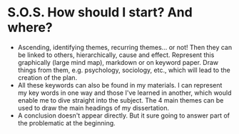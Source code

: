 # S.O.S. How should I start? And where?

- Ascending, identifying themes, recurring themes... or not! Then they can be linked to others, hierarchically, cause and effect.
  Represent this graphically (large mind map), markdown or on keyword paper.
  Draw things from them, e.g. psychology, sociology, etc., which will lead to the creation of the plan.
- All these keywords can also be found in my materials. I can represent my key words in one way and those I've learned in another, which would enable me to dive straight into the subject. The 4 main themes can be used to draw the main headings of my dissertation.
- A conclusion doesn't appear directly. But it sure going to answer part of the problematic at the beginning.

